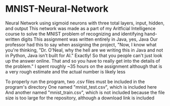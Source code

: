 # MNIST-Neural-Network
Neural Network using sigmoid neurons with three total layers, input, hidden, and output
This network was made as a part of my Aritficial Intelligence course to solve the MNIST problem of recognizing and identifying hand-written digits
This assignment was written entirely in Java, yes, Java
Our professor had this to say when assigning the project, "Now, I know what you're thinking, "Dr. O'Neal, why the hell are we writing this in Java and not in Python, Java isn't built for AI." Exactly! So that you people can't just look up the answer online. That and so you have to really get into the details of the problem."
I spent roughly ~35 hours on the assignment although that is a very rough estimate and the actual number is likely less

To properly run the program, two .csv files must be included in the program's directory
One named "mnist_test.csv", which is included here
And another named "mnist_train.csv", which is not included because the file size is too large for the repository, although a download link is included
